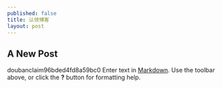 ```yaml
---
published: false
title: 认领博客
layout: post
---
```


## A New Post
doubanclaim96bded4fd8a59bc0
Enter text in [Markdown](http://daringfireball.net/projects/markdown/). Use the toolbar above, or click the **?** button for formatting help.
